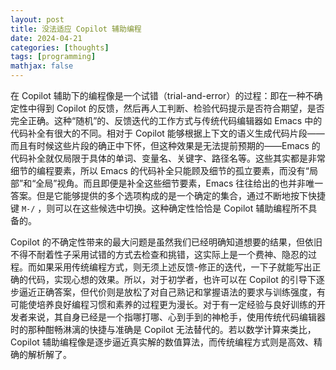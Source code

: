 ```yaml
---
layout: post
title: 没法适应 Copilot 辅助编程
date: 2024-04-21
categories: [thoughts]
tags: [programming]
mathjax: false
---
```


在 Copilot 辅助下的编程像是一个试错（trial-and-error）的过程：即在一种不确定性中得到 Copilot 的反馈，然后再人工判断、检验代码提示是否符合期望，是否完全正确。这种“随机”的、反馈迭代的工作方式与传统代码编辑器如 Emacs 中的代码补全有很大的不同。相对于 Copilot 能够根据上下文的语义生成代码片段——而且有时候这些片段的确正中下怀，但这种效果是无法提前预期的——Emacs 的代码补全就仅局限于具体的单词、变量名、关键字、路径名等。这些其实都是非常细节的编程要素，所以 Emacs 的代码补全只能顾及细节的孤立要素，而没有“局部”和“全局”视角。而且即便是补全这些细节要素，Emacs 往往给出的也并非唯一答案。但是它能够提供的多个选项构成的是一个确定的集合，通过不断地按下快捷键 `M-/` ，则可以在这些候选中切换。这种确定性恰恰是 Copilot 辅助编程所不具备的。

Copilot 的不确定性带来的最大问题是虽然我们已经明确知道想要的结果，但依旧不得不耐着性子采用试错的方式去检查和挑错，这实际上是一个费神、隐忍的过程。而如果采用传统编程方式，则无须上述反馈-修正的迭代，一下子就能写出正确的代码，实现心想的效果。所以，对于初学者，也许可以在 Copilot 的引导下逐步逼近正确答案，但代价则是放松了对自己熟记和掌握语法的要求与训练强度，有可能使培养良好编程习惯和素养的过程更为漫长。对于有一定经验与良好训练的开发者来说，其自身已经是一个指哪打哪、心到手到的神枪手，使用传统代码编辑器时的那种酣畅淋漓的快捷与准确是 Copilot 无法替代的。若以数学计算来类比，Copilot 辅助编程像是逐步逼近真实解的数值算法，而传统编程方式则是高效、精确的解析解了。
